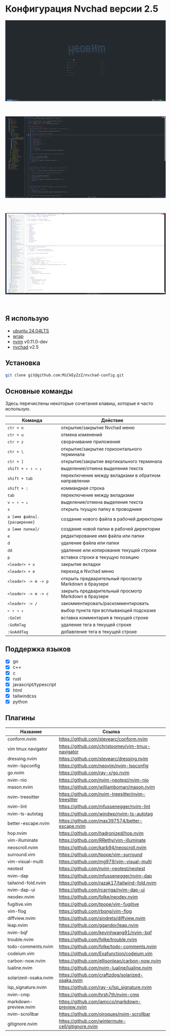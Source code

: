 # Конфигурация Nvchad версии 2.5

<p align="center">
  <img src="images/img-5.png">
</p>
</br>
<p align="center">
  <img src="images/img-1.png">
</p>
</br>
<p align="center">
  <img src="images/img-3.png">
</p>
</br>

## Я использую

- [ubuntu 24.04LTS](https://ubuntu.com/download/desktop)
- [wrap](https://www.warp.dev/)
- [nvim](https://github.com/neovim/neovim) v0.11.0-dev
- [nvchad](https://nvchad.com/) v2.5

## Установка

```zsh
git clone git@github.com:MiCkEyZzZ/nvchad-config.git
```

## Основные команды

Здесь перечислены некоторые сочетания клавиш, которые я часто использую.

| Команда                      | Действие                                             |
| ---------------------------- | ---------------------------------------------------- |
| `ctr + n`                    | открытие/закрытие Nvchad меню                        |
| `ctr + u`                    | отмена изменений                                     |
| `ctr + z`                    | сворачивание приложения                              |
| `ctr + \`                    | открытие/закрытие горизонтального терминала          |
| `ctr + ]`                    | открытие/закрытие вертикального терминала            |
| `shift + ← ↑ → ↓`            | выделение/отмена выделения текста                    |
| `shift + tab`                | переключение между вкладками в обратном направлении  |
| `shift + :`                  | коммандная строка                                    |
| `tab`                        | переключение между вкладками                         |
| `v ← ↑ → ↓`                  | выделение/отмена выделения текста                    |
| `s`                          | открыть ткущую папку в проводнике                    |
| `a [имя файла].{расширение}` | создание нового файла в рабочей директории           |
| `a [имя папки]/`             | создание новой папки в рабочей директории            |
| `e`                          | редактирование имя файла или папки                   |
| `d`                          | удаление файла или папки                             |
| `dd`                         | удаление или копирование текущей строки              |
| `p`                          | вставка строки в текущую позицию                     |
| `<leader> + x`               | закрытие вкладки                                     |
| `<leader> + e`               | переход в Nvchad меню                                |
| `<leader> -> m -> p`         | открыть предварительный просмотр Markdown в браузере |
| `<leader> -> m -> c`         | закрыть предварительный просмотр Markdown в браузере |
| `<leader> -> /`              | закомментировать/раскомментировать                   |
| `← ↑ → ↓`                    | выбор пункта при всплывающей подсказке               |
| `:GoCmt`                     | вставка комментария в текущей строке                 |
| `:GoRmTag`                   | удаление тега в текущей строке                       |
| `:GoAddTag`                  | добавление тега в текущей строке                     |

## Поддержка языков

- [x] go
- [x] c++
- [x] c
- [x] rust
- [x] javascript/typescript
- [x] html
- [x] tailwindcss
- [x] python

## Плагины

| Название              | Ссылка                                             |
| --------------------- | -------------------------------------------------- |
| conform.nvim          | https://github.com/stevearc/conform.nvim           |
| vim tmux navigator    | https://github.com/christoomey/vim-tmux-navigator  |
| dressing.nvim         | https://github.com/stevearc/dressing.nvim          |
| nvim-lspconfig        | https://github.com/neovim/nvim-lspconfig           |
| go.nvim               | https://github.com/ray-x/go.nvim                   |
| nvim-nio              | https://github.com/nvim-neotest/nvim-nio           |
| mason.nvim            | https://github.com/williamboman/mason.nvim         |
| nvim-treesitter       | https://github.com/nvim-treesitter/nvim-treesitter |
| nvim-lint             | https://github.com/mfussenegger/nvim-lint          |
| nvim-ts-autotag       | https://github.com/windwp/nvim-ts-autotag          |
| better-escape.nvim    | https://github.com/max397574/better-escape.nvim    |
| hop.nvim              | https://github.com/hadronized/hop.nvim             |
| vim-illuminate        | https://github.com/RRethy/vim-illuminate           |
| neoscroll.nvim        | https://github.com/karb94/neoscroll.nvim           |
| surround.vim          | https://github.com/tpope/vim-surround              |
| vim-visual-multi      | https://github.com/mg979/vim-visual-multi          |
| neotest               | https://github.com/nvim-neotest/neotest            |
| nvim-dap              | https://github.com/mfussenegger/nvim-dap           |
| tailwind-fold.nvim    | https://github.com/razak17/tailwind-fold.nvim      |
| nvim-dap-ui           | https://github.com/rcarriga/nvim-dap-ui            |
| neodev.nvim           | https://github.com/folke/neodev.nvim               |
| fugitive.vim          | https://github.com/tpope/vim-fugitive              |
| vim-flog              | https://github.com/rbong/vim-flog                  |
| diffview.nvim         | https://github.com/sindrets/diffview.nvim          |
| leap.nvim             | https://github.com/ggandor/leap.nvim               |
| nvim-bqf              | https://github.com/kevinhwang91/nvim-bqf           |
| trouble.nvim          | https://github.com/folke/trouble.nvim              |
| todo-comments.nvim    | https://github.com/folke/todo-comments.nvim        |
| codeium.vim           | https://github.com/Exafunction/codeium.vim         |
| carbon-now.nvim       | https://github.com/ellisonleao/carbon-now.nvim     |
| lualine.nvim          | https://github.com/nvim-lualine/lualine.nvim       |
| solarized-osaka.nvim  | https://github.com/craftzdog/solarized-osaka.nvim  |
| lsp_signature.nvim    | https://github.com/ray-x/lsp_signature.nvim        |
| nvim-cmp              | https://github.com/hrsh7th/nvim-cmp                |
| markdown-preview.nvim | https://github.com/iamcco/markdown-preview.nvim    |
| nvim-scrollbar        | https://github.com/ojroques/nvim-scrollbar         |
| gitignore.nvim        | https://github.com/wintermute-cell/gitignore.nvim  |
